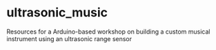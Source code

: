 # ultrasonic_music
Resources for a Arduino-based workshop on building a custom musical instrument using an ultrasonic range sensor
